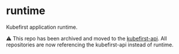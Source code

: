 # runtime

Kubefirst application runtime.


⚠️ This repo has been archived and moved to the [kubefirst-api](https://github.com/kubefirst/kubefirst-api). All repositories are now referencing the kubefirst-api instead of runtime.
